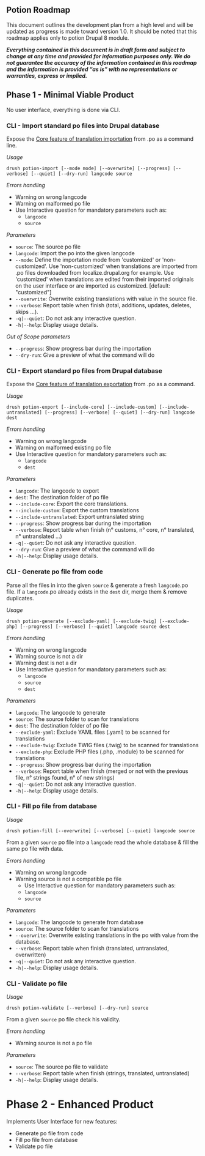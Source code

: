 Potion Roadmap
-----------------

This document outlines the development plan from a high level and will be updated as progress is made toward version 1.0.
It should be noted that this roadmap applies only to potion Drupal 8 module.

***Everything contained in this document is in draft form and subject to change at any time and provided for information  purposes only. We do not guarantee the accuracy of the information contained in this roadmap and the information is provided “as is” with no representations or warranties, express or implied.***

## Phase 1 - Minimal Viable Product

No user interface, everything is done via CLI.

### CLI - Import standard po files into Drupal database

Expose the [Core feature of translation importation](/admin/config/regional/translate/import) from .po as a command line.

*Usage*
```
drush potion-import [--mode mode] [--overwrite] [--progress] [--verbose] [--quiet] [--dry-run] langcode source
```

*Errors handling*
- Warning on wrong langcode
- Warning on malformed po file
- Use Interactive question for mandatory parameters such as:
  - `langcode`
  - `source`

*Parameters*
- `source`: The source po file
- `langcode`: Import the po into the given langcode
- `--mode`: Define the importation mode from 'customized' or 'non-customized'.
            Use 'non-customized' when translations are imported from .po files
            downloaded from localize.drupal.org for example.
            Use 'customized' when translations are edited from their imported
            originals on the user interface or are imported as customized.
            [default: "customized"]
- `--overwrite`: Overwrite existing translations with value in the source file.
- `--verbose`: Report table when finish (total, additions, updates, deletes, skips ...).
- `-q|--quiet`: Do not ask any interactive question.
- `-h|--help`: Display usage details.

*Out of Scope parameters*
- `--progress`: Show progress bar during the importation
- `--dry-run`: Give a preview of what the command will do

### CLI - Export standard po files from Drupal database

Expose the [Core feature of translation exportation](/admin/config/regional/translate/export) from .po as a command.

*Usage*
```
drush potion-export [--include-core] [--include-custom] [--include-untranslated] [--progress] [--verbose] [--quiet] [--dry-run] langcode dest
```

*Errors handling*
- Warning on wrong langcode
- Warning on malformed existing po file
- Use Interactive question for mandatory parameters such as:
  - `langcode`
  - `dest`

*Parameters*
- `langcode`: The langcode to export
- `dest`: The destination folder of po file
- `--include-core`: Export the core translations.
- `--include-custom`: Export the custom translations
- `--include-untranslated`: Export untranslated string
- `--progress`: Show progress bar during the importation
- `--verbose`: Report table when finish (n° customs, n° core, n° translated, n° untranslated ...)
- `-q|--quiet`: Do not ask any interactive question.
- `--dry-run`: Give a preview of what the command will do
- `-h|--help`: Display usage details.

### CLI - Generate po file from code

Parse all the files in into the given `source` & generate a fresh `langcode`.po file.
If a `langcode`.po already exists in the `dest` dir, merge them & remove duplicates.

*Usage*
```
drush potion-generate [--exclude-yaml] [--exclude-twig] [--exclude-php] [--progress] [--verbose] [--quiet] langcode source dest
```

*Errors handling*
- Warning on wrong langcode
- Warning source is not a dir
- Warning dest is not a dir
- Use Interactive question for mandatory parameters such as:
  - `langcode`
  - `source`
  - `dest`

*Parameters*
- `langcode`: The langcode to generate
- `source`: The source folder to scan for translations
- `dest`: The destination folder of po file
- `--exclude-yaml`: Exclude YAML files (.yaml) to be scanned for translations
- `--exclude-twig`: Exclude TWIG files (.twig) to be scanned for translations
- `--exclude-php`: Exclude PHP files (.php, .module) to be scanned for translations
- `--progress`: Show progress bar during the importation
- `--verbose`: Report table when finish (merged or not with the previous file, n° strings found, n° of new strings)
- `-q|--quiet`: Do not ask any interactive question.
- `-h|--help`: Display usage details.

### CLI - Fill po file from database

*Usage*
```
drush potion-fill [--overwrite] [--verbose] [--quiet] langcode source
```

From a given `source` po file into a `langcode` read the whole database & fill the same po file with data.

*Errors handling*
- Warning on wrong langcode
- Warning source is not a compatible po file
  - Use Interactive question for mandatory parameters such as:
  - `langcode`
  - `source`

*Parameters*
- `langcode`: The langcode to generate from database
- `source`: The source folder to scan for translations
- `--overwrite`: Overwrite existing translations in the po with value from the database.
- `--verbose`: Report table when finish (translated, untranslated, overwritten)
- `-q|--quiet`: Do not ask any interactive question.
- `-h|--help`: Display usage details.

### CLI - Validate po file

*Usage*
```
drush potion-validate [--verbose] [--dry-run] source
```

From a given `source` po file check his validity.

*Errors handling*
- Warning source is not a po file

*Parameters*
- `source`: The source po file to validate
- `--verbose`: Report table when finish (strings, translated, untranslated)
- `-h|--help`: Display usage details.

# Phase 2 - Enhanced Product

Implements User Interface for new features:
- Generate po file from code
- Fill po file from database
- Validate po file
